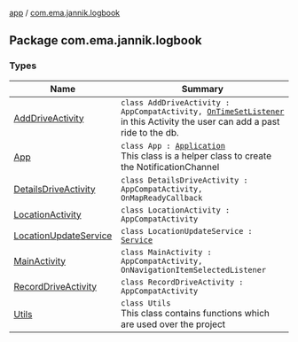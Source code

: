 [app](../index.md) / [com.ema.jannik.logbook](./index.md)

## Package com.ema.jannik.logbook

### Types

| Name | Summary |
|---|---|
| [AddDriveActivity](-add-drive-activity/index.md) | `class AddDriveActivity : AppCompatActivity, `[`OnTimeSetListener`](https://developer.android.com/reference/android/app/TimePickerDialog/OnTimeSetListener.html)<br>in this Activity the user can add a past ride to the db. |
| [App](-app/index.md) | `class App : `[`Application`](https://developer.android.com/reference/android/app/Application.html)<br>This class is a helper class to create the NotificationChannel |
| [DetailsDriveActivity](-details-drive-activity/index.md) | `class DetailsDriveActivity : AppCompatActivity, OnMapReadyCallback` |
| [LocationActivity](-location-activity/index.md) | `class LocationActivity : AppCompatActivity` |
| [LocationUpdateService](-location-update-service/index.md) | `class LocationUpdateService : `[`Service`](https://developer.android.com/reference/android/app/Service.html) |
| [MainActivity](-main-activity/index.md) | `class MainActivity : AppCompatActivity, OnNavigationItemSelectedListener` |
| [RecordDriveActivity](-record-drive-activity/index.md) | `class RecordDriveActivity : AppCompatActivity` |
| [Utils](-utils/index.md) | `class Utils`<br>This class contains functions which are used over the project |
